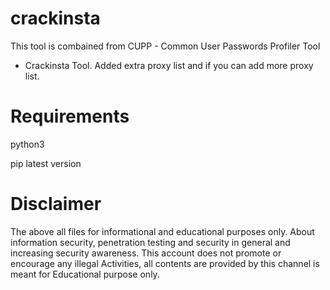 # crackinsta
This tool is combained from 
CUPP - Common User Passwords Profiler Tool
+ Crackinsta Tool.
Added extra proxy list and if you can add more proxy list.
# Requirements 
python3

pip latest version
# Disclaimer
The above all files for informational and educational purposes only. About information security, penetration testing and security in general and increasing security awareness. This account does not promote or encourage any illegal Activities, all contents are provided by this channel is meant for Educational purpose only.
